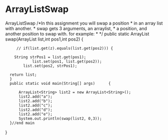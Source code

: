 # ArrayListSwap
ArrayListSwap
/*In this assignment you will swap a position 
	 * in an array list with another.
	 * swap gets 3 arguments, an arraylist, 
	 * a position, and another position to swap with.
     for example:
	 * 
	 */
	public static ArrayList<String> swap(ArrayList<String> list,int pos1,int pos2) 
	  {
	 
		 // if(list.get(z).equals(list.get(pos2))) {
		 
		String strPos1 = list.get(pos1);
				list.set(pos1, list.get(pos2));
			list.set(pos2, strPos1);
		  
	  return list;
	  }
	  public static void main(String[] args)	  {
	   
		  ArrayList<String> list2 = new ArrayList<String>();
		  list2.add("a");
		  list2.add("b");
		  list2.add("c");
		  list2.add("d");
		  list2.add("e");
		  System.out.println(swap(list2, 0,3));
	  }//end main
	
}
